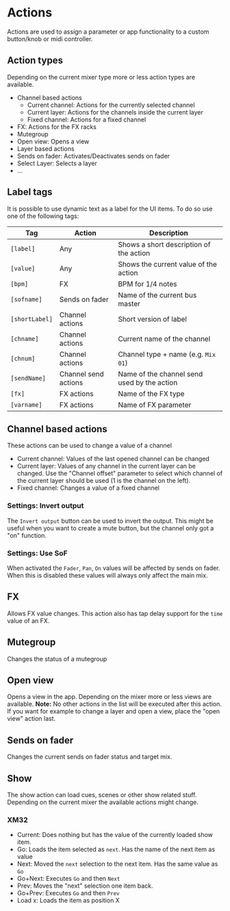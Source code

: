 # Actions

Actions are used to assign a parameter or app functionality to a custom button/knob or midi controller.

## Action types
Depending on the current mixer type more or less action types are available.

- Channel based actions
  - Current channel: Actions for the currently selected channel
  - Current layer: Actions for the channels inside the current layer
  - Fixed channel: Actions for a fixed channel
- FX: Actions for the FX racks
- Mutegroup
- Open view: Opens a view
- Layer based actions
- Sends on fader: Activates/Deactivates sends on fader
- Select Layer: Selects a layer
- ...

## Label tags
It is possible to use dynamic text as a label for the UI items.
To do so use one of the following tags:

| Tag | Action | Description |
| -- | -- | -- |
| `[label]` | Any | Shows a short description of the action |
| `[value]` | Any | Shows the current value of the action |
| `[bpm]` | FX | BPM for 1/4 notes |
| `[sofname]` | Sends on fader | Name of the current bus master |
| `[shortLabel]` | Channel actions | Short version of label |
| `[chname]` | Channel actions | Current name of the channel |
| `[chnum]`  | Channel actions | Channel type + name (e.g. `Mix 01`) |
| `[sendName]` | Channel send actions | Name of the channel send used by the action |
| `[fx]` | FX actions | Name of the FX type |
| `[varname]` | FX actions | Name of FX parameter |

## Channel based actions
These actions can be used to change a value of a channel

- Current channel: Values of the last opened channel can be changed
- Current layer: Values of any channel in the current layer can be changed. Use the "Channel offset" parameter to select which channel of the current layer should be used (1 is the channel on the left).
- Fixed channel: Changes a value of a fixed channel


### Settings: Invert output
The `Invert output` button can be used to invert the output. This might be useful when you want to create a mute button, but the channel only got a "on" function.

### Settings: Use SoF
When activated the `Fader`, `Pan`, `On` values will be affected by sends on fader. When this is disabled these values will always only affect the main mix.

## FX
Allows FX value changes. This action also has tap delay support for the `time` value of an FX.


## Mutegroup
Changes the status of a mutegroup

## Open view
Opens a view in the app. Depending on the mixer more or less views are available. 
**Note:** No other actions in the list will be executed after this action. If you want for example to change a layer and open a view, place the "open view" action last.

## Sends on fader
Changes the current sends on fader status and target mix.


## Show
The show action can load cues, scenes or other show related stuff.
Depending on the current mixer the available actions might change.

### XM32
- Current: Does nothing but has the value of the currently loaded show item.
- Go: Loads the item selected as `next`. Has the name of the next item as value
- Next: Moved the `next` selection to the next item. Has the same value as `Go`
- Go+Next: Executes `Go` and then `Next`
- Prev: Moves the "next" selection one item back.
- Go+Prev: Executes `Go` and then `Prev`
- Load x: Loads the item as position X
